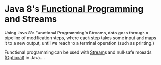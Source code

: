# Java 8's [Functional Programming](https://en.wikipedia.org/wiki/Functional_programming) and Streams #
Using Java 8's Functional Programming's Streams, data goes through a pipeline of modification steps, where each step takes some input and maps it to a new output, until we reach to a terminal operation (such as printing.)  
  
Functional programming can be used with [Stream](https://docs.oracle.com/javase/8/docs/api/java/util/stream/Stream.html)s and null-safe monads ([Optional](https://docs.oracle.com/javase/8/docs/api/java/util/Optional.html)) in Java....

